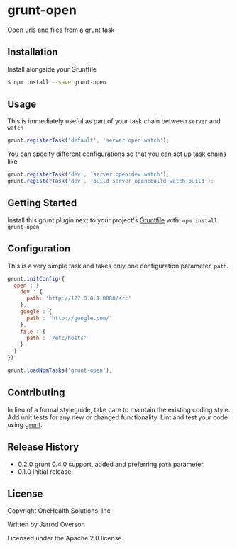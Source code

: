 # grunt-open

Open urls and files from a grunt task

## Installation

Install alongside your Gruntfile

```bash
$ npm install --save grunt-open
```

## Usage

This is immediately useful as part of your task chain between `server` and `watch`

```js
grunt.registerTask('default', 'server open watch');
```

You can specify different configurations so that you can set up task chains like

```js
grunt.registerTask('dev', 'server open:dev watch');
grunt.registerTask('dev', 'build server open:build watch:build');
```

## Getting Started
Install this grunt plugin next to your project's [Gruntfile][getting_started] with: `npm install grunt-open`

## Configuration

This is a very simple task and takes only one configuration parameter, `path`.

```js
grunt.initConfig({
  open : {
    dev : {
      path: 'http://127.0.0.1:8888/src'
    },
    google : {
      path : 'http://google.com/'
    },
    file : {
      path : '/etc/hosts'
    }
  }
})

grunt.loadNpmTasks('grunt-open');

```

[grunt]: https://github.com/gruntjs/grunt
[getting_started]: https://github.com/cowboy/grunt/blob/master/docs/getting_started.md

## Contributing
In lieu of a formal styleguide, take care to maintain the existing coding style. Add unit tests for any new or changed functionality. Lint and test your code using [grunt][grunt].

## Release History

 - 0.2.0 grunt 0.4.0 support, added and preferring `path` parameter.
 - 0.1.0 initial release

## License

Copyright OneHealth Solutions, Inc

Written by Jarrod Overson

Licensed under the Apache 2.0 license.
